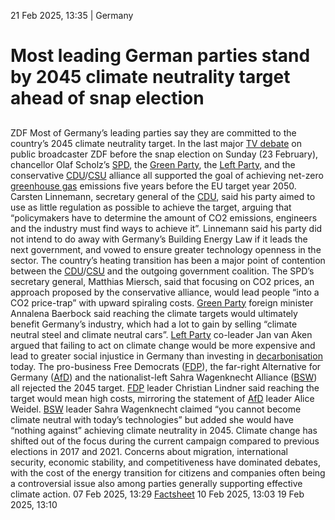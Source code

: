 21 Feb 2025, 13:35
| 
Germany
# Most leading German parties stand by 2045 climate neutrality target ahead of snap election
## 
ZDF
Most of Germany’s leading parties say they are committed to the country’s 2045 climate neutrality target. In the last major [TV debate](https://www.zdf.de/nachrichten/politik/deutschland/schlussrunde-bundestagswahl-2025-100.html) on public broadcaster ZDF before the snap election on Sunday (23 February), chancellor Olaf Scholz’s [SPD](https://www.cleanenergywire.org/experts/spd-social-democratic-party), the [Green Party](https://www.cleanenergywire.org/experts/green-party), the [Left Party](https://www.cleanenergywire.org/experts/left-party), and the conservative [CDU](https://www.cleanenergywire.org/experts/cdu-christian-democratic-union)/[CSU](https://www.cleanenergywire.org/experts/csu-christian-social-union) alliance all supported the goal of achieving net-zero [greenhouse gas](https://www.cleanenergywire.org/glossary/letter_g#greenhouse_gas) emissions five years before the EU target year 2050.
Carsten Linnemann, secretary general of the [CDU](https://www.cleanenergywire.org/experts/cdu-christian-democratic-union), said his party aimed to use as little regulation as possible to achieve the target, arguing that “policymakers have to determine the amount of CO2 emissions, engineers and the industry must find ways to achieve it”. Linnemann said his party did not intend to do away with Germany’s Building Energy Law if it leads the next government, and vowed to ensure greater technology openness in the sector. The country’s heating transition has been a major point of contention between the [CDU](https://www.cleanenergywire.org/experts/cdu-christian-democratic-union)/[CSU](https://www.cleanenergywire.org/experts/csu-christian-social-union) and the outgoing government coalition.
The SPD’s secretary general, Matthias Miersch, said that focusing on CO2 prices, an approach proposed by the conservative alliance, would lead people “into a CO2 price-trap” with upward spiraling costs. [Green Party](https://www.cleanenergywire.org/experts/green-party) foreign minister Annalena Baerbock said reaching the climate targets would ultimately benefit Germany’s industry, which had a lot to gain by selling “climate neutral steel and climate neutral cars”. [Left Party](https://www.cleanenergywire.org/experts/left-party) co-leader Jan van Aken argued that failing to act on climate change would be more expensive and lead to greater social injustice in Germany than investing in [decarbonisation](https://www.cleanenergywire.org/glossary/letter_d#decarbonisation) today.
The pro-business Free Democrats ([FDP](https://www.cleanenergywire.org/experts/fdp-free-democratic-party)), the far-right Alternative for Germany ([AfD](https://www.cleanenergywire.org/experts/afd-alternative-germany)) and the nationalist-left Sahra Wagenknecht Alliance ([BSW](https://www.cleanenergywire.org/experts/bsw-sahra-wagenknecht-alliance)) all rejected the 2045 target. [FDP](https://www.cleanenergywire.org/experts/fdp-free-democratic-party) leader Christian Lindner said reaching the target would mean high costs, mirroring the statement of [AfD](https://www.cleanenergywire.org/experts/afd-alternative-germany) leader Alice Weidel. [BSW](https://www.cleanenergywire.org/experts/bsw-sahra-wagenknecht-alliance) leader Sahra Wagenknecht claimed “you cannot become climate neutral with today’s technologies” but added she would have “nothing against” achieving climate neutrality in 2045.
Climate change has shifted out of the focus during the current campaign compared to previous elections in 2017 and 2021. Concerns about migration, international security, economic stability, and competitiveness have dominated debates, with the cost of the energy transition for citizens and companies often being a controversial issue also among parties generally supporting effective climate action.
07 Feb 2025, 13:29
[Factsheet](https://www.cleanenergywire.org/news/german-parties-energy-and-climate-policy-positions-2025-general-election)
10 Feb 2025, 13:03
19 Feb 2025, 13:10